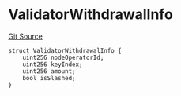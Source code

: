 # ValidatorWithdrawalInfo
[Git Source](https://github.com/lidofinance/community-staking-module/blob/d9f9dfd1023f7776110e7eb983ac3b5174e93893/src/interfaces/ICSModule.sol)


```solidity
struct ValidatorWithdrawalInfo {
    uint256 nodeOperatorId;
    uint256 keyIndex;
    uint256 amount;
    bool isSlashed;
}
```

